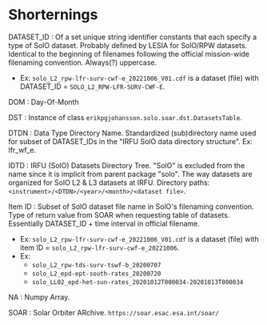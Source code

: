 # Shorternings

DATASET_ID : Of a set unique string identifier constants that each specify a
type of SolO dataset.
Probably defined by LESIA for SolO/RPW datasets. Identical to the
beginning of filenames following the official mission-wide filenaming
convention. Always(?) uppercase.

- Ex: `solo_L2_rpw-lfr-surv-cwf-e_20221006_V01.cdf` is a dataset (file) with
  DATASET_ID = `SOLO_L2_RPW-LFR-SURV-CWF-E`.

DOM : Day-Of-Month

DST : Instance of class `erikpgjohansson.solo.soar.dst.DatasetsTable`.

DTDN : Data Type Directory Name. Standardized (sub)directory name used
for subset of DATASET_IDs in the "IRFU SolO data directory structure". Ex:
lfr_wf_e.

IDTD : IRFU (SolO) Datasets Directory Tree. "SolO" is excluded from the
name since it is implicit from parent package "solo". The way datasets are
organized for SolO L2 & L3 datasets at IRFU. Directory paths:
`<instrument>/<DTDN>/<year>/<month>/<dataset file>`.

Item ID : Subset of SolO dataset file name in SolO's filenaming convention.
Type of return value from SOAR when requesting table of datasets.
Essentially DATASET_ID + time interval in official filename.

- Ex: `solo_L2_rpw-lfr-surv-cwf-e_20221006_V01.cdf` is a dataset (file) with
  item ID = `solo_L2_rpw-lfr-surv-cwf-e_20221006`.
- Ex:
  - `solo_L2_rpw-tds-surv-tswf-b_20200707`
  - `solo_L2_epd-ept-south-rates_20200720`
  - `solo_LL02_epd-het-sun-rates_20201012T000034-20201013T000034`

NA : Numpy Array.

SOAR : Solar Orbiter ARchive. `https://soar.esac.esa.int/soar/`
